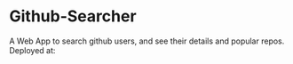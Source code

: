 # Github-Searcher
A Web App to search github users, and see their details and popular repos.<br>
Deployed at: 
